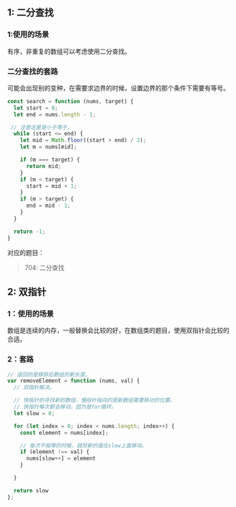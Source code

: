 
## 1: 二分查找

### 1:使用的场景

有序，非重复的数组可以考虑使用二分查找。

### 二分查找的套路

可能会出现别的变种，在需要求边界的时候，设置边界的那个条件下需要有等号。

``` javaScript
const search = function (nums, target) {
  let start = 0;
  let end = nums.length - 1;

 // 注意这里是小于等于。 
  while (start <= end) {
    let mid = Math.floor((start + end) / 2);
    let m = nums[mid];

    if (m === target) {
      return mid;
    }
    if (m < target) {
      start = mid + 1;
    }
    if (m > target) {
      end = mid - 1;
    }
  }

  return -1;
}
```

对应的题目：
> 704: 二分查找  

## 2: 双指针 

### 1：使用的场景

数组是连续的内存，一般替换会比较的好，在数组类的题目，使用双指针会比较的合适。

### 2：套路

``` javaScript
// 返回的是移除后数组的新长度。
var removeElement = function (nums, val) {
  // 双指针解决。

  // 快指针的寻找新的数组，慢指针指向的是新数组需要移动的位置。
  // 快指针每次都会移动，因为是for循环。
  let slow = 0;

  for (let index = 0; index < nums.length; index++) {
    const element = nums[index];

    // 每次不相等的时候，就将新的值往slow上面移动。
    if (element !== val) {
      nums[slow++] = element
    }

  }

  return slow
};
```
